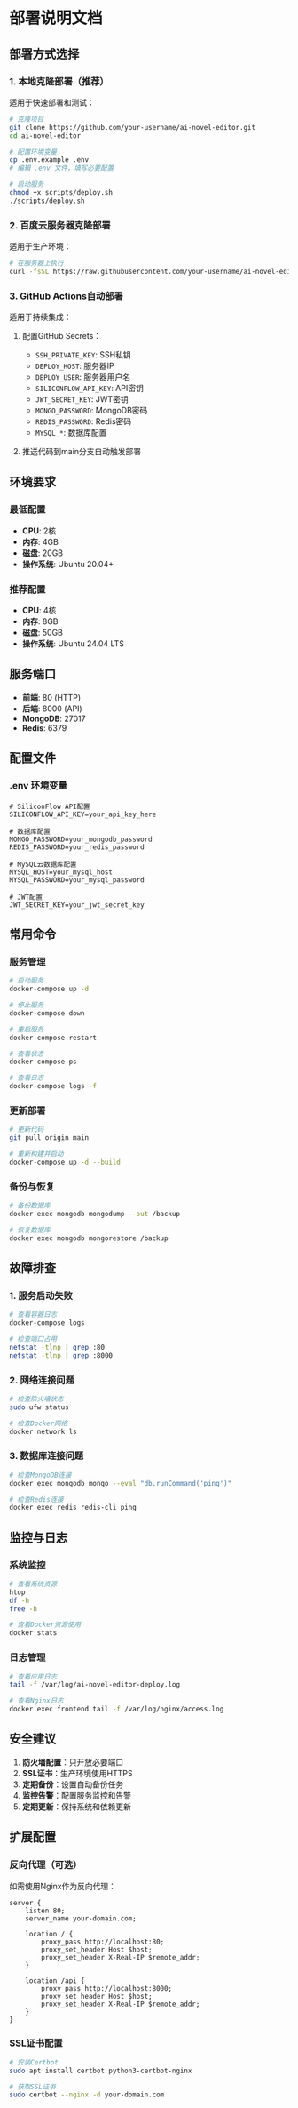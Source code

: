 # 部署说明文档

## 部署方式选择

### 1. 本地克隆部署（推荐）

适用于快速部署和测试：

```bash
# 克隆项目
git clone https://github.com/your-username/ai-novel-editor.git
cd ai-novel-editor

# 配置环境变量
cp .env.example .env
# 编辑 .env 文件，填写必要配置

# 启动服务
chmod +x scripts/deploy.sh
./scripts/deploy.sh
```

### 2. 百度云服务器克隆部署

适用于生产环境：

```bash
# 在服务器上执行
curl -fsSL https://raw.githubusercontent.com/your-username/ai-novel-editor/main/scripts/github-deploy.sh | bash
```

### 3. GitHub Actions自动部署

适用于持续集成：

1. 配置GitHub Secrets：
   - `SSH_PRIVATE_KEY`: SSH私钥
   - `DEPLOY_HOST`: 服务器IP
   - `DEPLOY_USER`: 服务器用户名
   - `SILICONFLOW_API_KEY`: API密钥
   - `JWT_SECRET_KEY`: JWT密钥
   - `MONGO_PASSWORD`: MongoDB密码
   - `REDIS_PASSWORD`: Redis密码
   - `MYSQL_*`: 数据库配置

2. 推送代码到main分支自动触发部署

## 环境要求

### 最低配置
- **CPU**: 2核
- **内存**: 4GB
- **磁盘**: 20GB
- **操作系统**: Ubuntu 20.04+

### 推荐配置
- **CPU**: 4核
- **内存**: 8GB
- **磁盘**: 50GB
- **操作系统**: Ubuntu 24.04 LTS

## 服务端口

- **前端**: 80 (HTTP)
- **后端**: 8000 (API)
- **MongoDB**: 27017
- **Redis**: 6379

## 配置文件

### .env 环境变量
```env
# SiliconFlow API配置
SILICONFLOW_API_KEY=your_api_key_here

# 数据库配置
MONGO_PASSWORD=your_mongodb_password
REDIS_PASSWORD=your_redis_password

# MySQL云数据库配置
MYSQL_HOST=your_mysql_host
MYSQL_PASSWORD=your_mysql_password

# JWT配置
JWT_SECRET_KEY=your_jwt_secret_key
```

## 常用命令

### 服务管理
```bash
# 启动服务
docker-compose up -d

# 停止服务
docker-compose down

# 重启服务
docker-compose restart

# 查看状态
docker-compose ps

# 查看日志
docker-compose logs -f
```

### 更新部署
```bash
# 更新代码
git pull origin main

# 重新构建并启动
docker-compose up -d --build
```

### 备份与恢复
```bash
# 备份数据库
docker exec mongodb mongodump --out /backup

# 恢复数据库
docker exec mongodb mongorestore /backup
```

## 故障排查

### 1. 服务启动失败
```bash
# 查看容器日志
docker-compose logs

# 检查端口占用
netstat -tlnp | grep :80
netstat -tlnp | grep :8000
```

### 2. 网络连接问题
```bash
# 检查防火墙状态
sudo ufw status

# 检查Docker网络
docker network ls
```

### 3. 数据库连接问题
```bash
# 检查MongoDB连接
docker exec mongodb mongo --eval "db.runCommand('ping')"

# 检查Redis连接
docker exec redis redis-cli ping
```

## 监控与日志

### 系统监控
```bash
# 查看系统资源
htop
df -h
free -h

# 查看Docker资源使用
docker stats
```

### 日志管理
```bash
# 查看应用日志
tail -f /var/log/ai-novel-editor-deploy.log

# 查看Nginx日志
docker exec frontend tail -f /var/log/nginx/access.log
```

## 安全建议

1. **防火墙配置**：只开放必要端口
2. **SSL证书**：生产环境使用HTTPS
3. **定期备份**：设置自动备份任务
4. **监控告警**：配置服务监控和告警
5. **定期更新**：保持系统和依赖更新

## 扩展配置

### 反向代理（可选）
如需使用Nginx作为反向代理：

```nginx
server {
    listen 80;
    server_name your-domain.com;
    
    location / {
        proxy_pass http://localhost:80;
        proxy_set_header Host $host;
        proxy_set_header X-Real-IP $remote_addr;
    }
    
    location /api {
        proxy_pass http://localhost:8000;
        proxy_set_header Host $host;
        proxy_set_header X-Real-IP $remote_addr;
    }
}
```

### SSL证书配置
```bash
# 安装Certbot
sudo apt install certbot python3-certbot-nginx

# 获取SSL证书
sudo certbot --nginx -d your-domain.com
```
